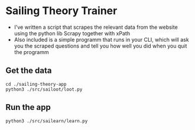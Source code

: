 # Sailing Theory Trainer

- I've written a script that scrapes the relevant data from the website using the python lib Scrapy together with xPath
- Also included is a simple programm that runs in your CLI, which will ask you the scraped questions and tell you how well you did when you quit the programm

## Get the data

```shell
cd ./sailing-theory-app
python3 ./src/sailoot/loot.py
```

## Run the app

```shell
python3 ./src/sailearn/learn.py
```
